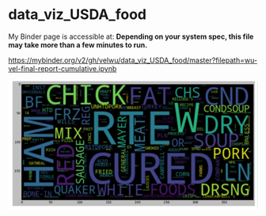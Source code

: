 # data_viz_USDA_food

My Binder page is accessible at: 
**Depending on your system spec, this file may take more than a few minutes to run.**

https://mybinder.org/v2/gh/velwu/data_viz_USDA_food/master?filepath=wu-vel-final-report-cumulative.ipynb

![Test Image 1](https://github.com/velwu/data_viz_USDA_food/blob/master/Capture-%20USDA_Food_Viz1.PNG)

